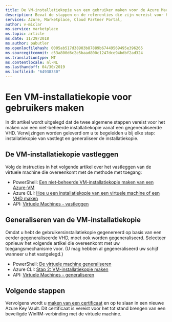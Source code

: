 ```yaml
---
title: De VM-installatiekopie van een gebruiker maken voor de Azure Marketplace
description: Bevat de stappen en de referenties die zijn vereist voor het maken van een gebruiker VM-installatiekopie.
services: Azure, Marketplace, Cloud Partner Portal,
author: v-miclar
ms.service: marketplace
ms.topic: article
ms.date: 11/29/2018
ms.author: pabutler
ms.openlocfilehash: 0005ab517d38903b87889b67449569495e396265
ms.sourcegitcommit: c53a800d6c2e5baad800c1247dce94bdbf2ad324
ms.translationtype: MT
ms.contentlocale: nl-NL
ms.lasthandoff: 04/30/2019
ms.locfileid: "64938330"
---
```

# <a name="create-a-user-vm-image"></a>Een VM-installatiekopie voor gebruikers maken

In dit artikel wordt uitgelegd dat de twee algemene stappen vereist voor het maken van een niet-beheerde installatiekopie vanaf een gegeneraliseerde VHD.  Verwijzingen worden geleverd om u te begeleiden u bij elke stap: installatiekopie van vastlegt en generaliseer de installatiekopie.


## <a name="capture-the-vm-image"></a>De VM-installatiekopie vastleggen

Volg de instructies in het volgende artikel over het vastleggen van de virtuele machine die overeenkomt met de methode met toegang:

-  PowerShell: [Een niet-beheerde VM-installatiekopie maken van een Azure-VM](../../../virtual-machines/windows/capture-image-resource.md)
-  Azure CLI: [Hoe u een installatiekopie van een virtuele machine of een VHD maken](../../../virtual-machines/linux/capture-image.md)
-  API: [Virtuele Machines - vastleggen](https://docs.microsoft.com/rest/api/compute/virtualmachines/capture)


## <a name="generalize-the-vm-image"></a>Generaliseren van de VM-installatiekopie

Omdat u hebt de gebruikersinstallatiekopie gegenereerd op basis van een eerder gegeneraliseerde VHD, moet ook worden gegeneraliseerd.  Selecteer opnieuw het volgende artikel die overeenkomt met uw toegangsmechanisme voor.  (U mag hebben al gegeneraliseerd uw schijf wanneer u het vastgelegd.)

-  PowerShell: [De virtuele machine generaliseren](https://docs.microsoft.com/azure/virtual-machines/windows/sa-copy-generalized#generalize-the-vm)
-  Azure CLI: [Stap 2: VM-installatiekopie maken](https://docs.microsoft.com/azure/virtual-machines/linux/capture-image#step-2-create-vm-image)
-  API: [Virtuele Machines - generaliseren](https://docs.microsoft.com/rest/api/compute/virtualmachines/generalize)


## <a name="next-steps"></a>Volgende stappen

Vervolgens wordt u [maken van een certificaat](cpp-create-key-vault-cert.md) en op te slaan in een nieuwe Azure Key Vault.  Dit certificaat is vereist voor het tot stand brengen van een beveiligde WinRM-verbinding met de virtuele machine.
